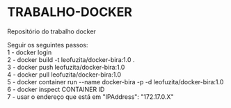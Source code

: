 # TRABALHO-DOCKER
Repositório do trabalho docker 


Seguir os seguintes passos:<br/>
1 - docker login<br/>
2 - docker build -t leofuzita/docker-bira:1.0 .<br/>
3 - docker push leofuzita/docker-bira:1.0<br/>
4 - docker pull leofuzita/docker-bira:1.0<br/>
5 - docker container run --name docker-bira -p -d leofuzita/docker-bira:1.0<br/>
6 - docker inspect CONTAINER ID<br/>
7 - usar o endereço que está em "IPAddress": "172.17.0.X"
